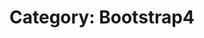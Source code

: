 ---
layout: category_content
title : "Category: Bootstrap4"
description: "Bootstrap4 Category. All posts related to Bootstrap 4 tutorial."
metadata:
  description: "Bootstrap4 Category. All posts related to Bootstrap 4 tutorial."
---
